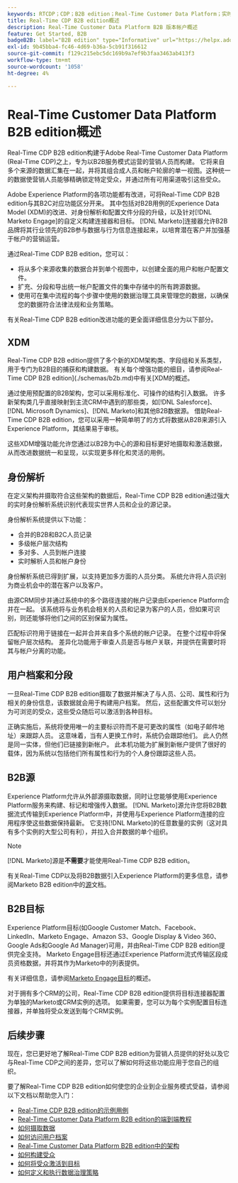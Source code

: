 ```yaml
---
keywords: RTCDP；CDP；B2B edition；Real-Time Customer Data Platform；实时客户数据平台；real time cdp；b2b；cdp；客户人工智能
title: Real-Time CDP B2B edition概述
description: Real-Time Customer Data Platform B2B 版本帐户概述
feature: Get Started, B2B
badgeB2B: label="B2B edition" type="Informative" url="https://helpx.adobe.com/legal/product-descriptions/real-time-customer-data-platform-b2b-edition-prime-and-ultimate-packages.html newtab=true"
exl-id: 9b45bba4-fc46-4d69-b36a-5cb91f316612
source-git-commit: f129c215ebc5dc169b9a7ef9b3faa3463ab413f3
workflow-type: tm+mt
source-wordcount: '1058'
ht-degree: 4%

---
```


# Real-Time Customer Data Platform B2B edition概述

Real-Time CDP B2B edition构建于Adobe Real-Time Customer Data Platform (Real-Time CDP)之上，专为以B2B服务模式运营的营销人员而构建。 它将来自多个来源的数据汇集在一起&#x200B;，并将其组合成人员和帐户轮廓的单一视图。这种统一的数据使营销人员能够精确锁定特定受众，并通过所有可用渠道吸引这些受众。

Adobe Experience Platform的各项功能都有改进，可将Real-Time CDP B2B edition与其B2C对应功能区分开来。 其中包括对B2B用例的Experience Data Model (XDM)的改进、对身份解析和配置文件分段的升级，以及针对[!DNL Marketo Engage]的自定义构建连接器和目标。 [!DNL Marketo]连接器允许B2B品牌将其行业领先的B2B参与数据与行为信息连接起来，以培育潜在客户并加强基于帐户的营销运营。

通过Real-Time CDP B2B edition，您可以：

* 将从多个来源收集的数据合并到单个视图中，以创建全面的用户和帐户配置文件。
* 扩充、分段和导出统一帐户配置文件的集中存储中的所有跨源数据。
* 使用可在集中流程的每个步骤中使用的数据治理工具来管理您的数据，以确保您的数据符合法律法规和业务策略。

有关Real-Time CDP B2B edition改进功能的更全面详细信息分为以下部分。

## XDM

Real-Time CDP B2B edition提供了多个新的XDM架构类、字段组和关系类型，用于专门为B2B目的捕获和构建数据。 有关每个增强功能的细目，请参阅Real-Time CDP B2B edition](./schemas/b2b.md)中有关[XDM的概述。

通过使用预配置的B2B架构，您可以采用标准化、可操作的结构引入数据。 许多新架构类几乎直接映射到主流CRM中遇到的那些类，如[!DNL Salesforce]、[!DNL Microsoft Dynamics]、[!DNL Marketo]和其他B2B数据源。 借助Real-Time CDP B2B edition，您可以采用一种简单明了的方式将数据从B2B来源引入Experience Platform，其结果易于审核。

这些XDM增强功能允许您通过以B2B为中心的源和目标更好地摄取和激活数据，从而改进数据统一和呈现，以实现更多样化和灵活的用例。

## 身份解析

在定义架构并摄取符合这些架构的数据后，Real-Time CDP B2B edition通过强大的实时身份解析系统识别代表现实世界人员和企业的源记录。

身份解析系统提供以下功能：

* 合并的B2B和B2C人员记录
* 多级帐户层次结构
* 多对多、人员到帐户连接
* 实时解析人员和帐户身份

身份解析系统已得到扩展，以支持更加多方面的人员分类。 系统允许将人员识别为商业机会中的潜在客户以及客户。

由源CRM同步并通过系统中的多个路径连接的帐户记录由Experience Platform合并在一起。 该系统将与业务机会相关的人员和记录为客户的人员，但如果可识别，则还能够将他们之间的区别保留为属性。

匹配标识符用于链接在一起并合并来自多个系统的帐户记录。 在整个过程中将保留帐户层次结构。 差异化功能用于审查人员是否与帐户关联，并提供在需要时将其与帐户分离的功能。

## 用户档案和分段

一旦Real-Time CDP B2B edition摄取了数据并解决了与人员、公司、属性和行为相关的身份信息，该数据就会用于构建用户档案。 然后，这些配置文件可以划分为可浏览的受众，这些受众随后可以激活到各种目标。

正确实施后，系统将使用唯一的主要标识符而不是可更改的属性（如电子邮件地址）来跟踪人员。 这意味着，当有人更换工作时，系统仍会跟踪他们。 此人仍然是同一实体，但他们已链接到新帐户。 此本机功能为扩展到新帐户提供了很好的载体，因为系统以包括他们所有属性和行为的个人身份跟踪这些人员。

## B2B源

Experience Platform允许从外部源摄取数据，同时让您能够使用Experience Platform服务来构建、标记和增强传入数据。 [!DNL Marketo]源允许您将B2B数据流式传输到Experience Platform中，并使用与Experience Platform连接的应用程序使这些数据保持最新。 它支持[!DNL Marketo]的任意数量的实例（这对具有多个实例的大型公司有利），并拉入合并数据的单个组织。

>[!NOTE]
>
>[!DNL Marketo]源是&#x200B;**不需要**&#x200B;才能使用Real-Time CDP B2B edition。

有关Real-Time CDP以及将B2B数据引入Experience Platform的更多信息，请参阅Marketo B2B edition中的[源](./sources/b2b.md)文档。

## B2B目标

Experience Platform目标(如Google Customer Match、Facebook、LinkedIn、Marketo Engage、Amazon S3、Google Display &amp; Video 360、Google Ads和Google Ad Manager)可用，并由Real-Time CDP B2B edition提供完全支持。 Marketo Engage目标还通过Experience Platform流式传输区段成员资格数据，并将其作为Marketo中的列表提供。

有关详细信息，请参阅[Marketo Engage目标](../destinations/catalog/adobe/marketo-engage.md)的概述。

对于拥有多个CRM的公司，Real-Time CDP B2B edition提供将目标连接器配置为单独的Marketo或CRM实例的选项。 如果需要，您可以为每个实例配置目标连接器，并单独将受众发送到每个CRM实例。

## 后续步骤

现在，您已更好地了解Real-Time CDP B2B edition为营销人员提供的好处以及它与Real-Time CDP之间的差异，您可以了解如何将这些功能应用于您自己的组织。

要了解Real-Time CDP B2B edition如何使您的企业到企业服务模式受益，请参阅以下文档以帮助您入门：

* [Real-Time CDP B2B edition的示例用例](./b2b-use-case.md)
* [Real-Time Customer Data Platform B2B edition的端到端教程](./b2b-tutorial.md)
* [如何摄取数据](./sources/b2b.md)
* [如何访问用户档案](./profile/profile-overview.md)
* [Real-Time Customer Data Platform B2B edition中的架构](./schemas/b2b.md)
* [如何构建受众](./segmentation/b2b.md)
* [如何将受众激活到目标](./destinations/b2b.md)
* [如何定义和执行数据治理策略](./privacy/data-governance-overview.md)

